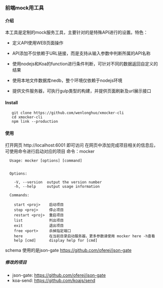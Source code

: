 ### 前端mock用工具
#### 介绍
本工具是定制的mock服务工具，主要针对的是特殊API进行的设置。特色：
* 定义API使用WEB页面操作

* API添加不仅依赖于URL链接，而是支持从输入参数中判断所属的API名称

* 使用nodejs和Koa的function进行条件判断，可针对不同的数据返回自定义的结果

* 使用本地文件数据库nedb，整个环境仅依赖于nodejs环境

* 提供文件服务器，可执行gulp类型的构建，并提供页面刷新及url展示接口


#### Install
~~~ 
   git clone https://github.com/wenlonghuo/xmocker-cli
   cd xmocker-cli
   npm link --production
~~~
#### 使用
打开网页 http://localhost:6001 即可访问
在网页中添加完成项目相关的信息后，可使用命令进行启动对应的项目
命令：mocker
~~~
  Usage: mocker [options] [command]


  Options:

    -V, --version  output the version number
    -h, --help     output usage information

  Commands:

    start <proj>    启动项目
    stop <proj>     停止项目
    restart <proj>  重启项目
    list            列出项目
    exit            退出项目
    free <port>     杀掉指定端口
    here            在当前目录启动服务器，更多参数请使用 mocker here -h查看
    help [cmd]      display help for [cmd]
~~~

schema 使用的是json-gate
https://github.com/oferei/json-gate
##### 修改的项目
* json-gate: https://github.com/oferei/json-gate
* koa-send: https://github.com/koajs/send